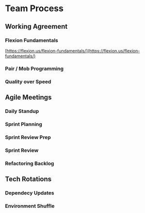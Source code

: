 # Team Process

## Working Agreement

### Flexion Fundamentals

[https://flexion.us/flexion-fundamentals/](https://flexion.us/flexion-fundamentals/)

### Pair / Mob Programming

### Quality over Speed

## Agile Meetings

### Daily Standup

### Sprint Planning 

### Sprint Review Prep

### Sprint Review

### Refactoring Backlog

## Tech Rotations

### Dependecy Updates

### Environment Shuffle